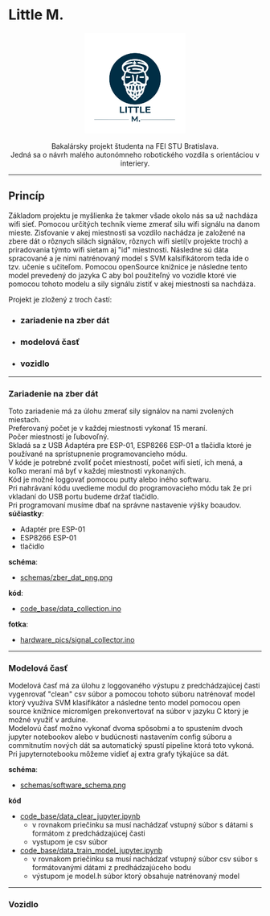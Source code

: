 # **Little M.**
<div style="text-align:center">
    <img src="presentation/little_m_logo_no_bg.png"/>

Bakalársky projekt študenta na FEI STU Bratislava.<br> Jedná sa o návrh malého autonómneho robotického vozdila s orientáciou v interiery.
</div>

---

## **Princíp**
Základom projektu je myšlienka že takmer všade okolo nás sa už nachdáza wifi sieť. Pomocou určitých techník vieme zmerať silu wifi signálu na danom mieste.
Zisťovanie v akej miestnosti sa vozdilo nachádza je založené na zbere dát o rôznych silách signálov, rôznych wifi sietí(v projekte troch) a priradovania týmto wifi sietam aj "id" miestnosti. Následne sú dáta spracované a je nimi natrénovaný model s SVM kalsifikátorom teda ide o tzv. učenie s učiteľom. Pomocou openSource knižnice je následne tento model prevedený do jazyka C aby bol použiteľný vo vozidle ktoré vie pomocou tohoto modelu a sily signálu zistiť v akej miestnosti sa nachdáza.

Projekt je zložený z troch častí: 
- ### zariadenie na zber dát

- ### modelová časť
- ### vozidlo
---
### **Zariadenie na zber dát**
Toto zariadenie má za úlohu zmerať sily signálov na nami zvolených miestach.\
Preferovaný počet je v každej miestnosti vykonať 15 meraní.\
Počer miestností je ľubovoľný.\
Skladá sa z USB Adaptéra pre ESP-01, ESP8266 ESP-01 a tlačidla ktoré je používané na sprístupnenie programovancieho módu.\
V kóde je potrebné zvoliť počet miestností, počet wifi sietí, ich mená, a koľko meraní má byť v každej miestnosti vykonaných.\
Kód je možné loggovať pomocou putty alebo iného softwaru.\
Pri nahrávaní kódu uvedieme modul do programovacieho módu tak že pri vkladaní do USB portu budeme držať tlačidlo.\
Pri programovaní musíme dbať na správne nastavenie výšky boaudov.\
**súčiastky**:
- Adaptér pre ESP-01
- ESP8266 ESP-01
- tlačidlo

**schéma**: 
- [schemas/zber_dat_png.png](https://github.com/TvarozekRastislav/Little-M./blob/main/schemas/zber_dat_png.png)

**kód**:
- [code_base/data_collection.ino](https://github.com/TvarozekRastislav/Little-M./blob/main/code_base/data_collection/data_collection.ino)

**fotka**:
- [hardware_pics/signal_collector.ino](https://github.com/TvarozekRastislav/Little-M./blob/main/hardware_pics/signal_collector.png)

---
### **Modelová časť**

Modelová časť má za úlohu z loggovaného výstupu z predchádzajúcej časti vygenrovať "clean" csv súbor a pomocou tohoto súboru natrénovať model ktorý využíva SVM klasifikátor a následne tento model pomocou open source knižnice micromlgen prekonvertovať na súbor v jazyku C ktorý je možné využiť v arduine.\
Modelovú časť možno vykonať dvoma spôsobmi a to spustením dvoch jupyter notebookov alebo v budúcnosti nastavením config súboru a commitnutím nových dát sa automatický spustí pipeline ktorá toto vykoná.
Pri jupyternotebooku môžeme vidieť aj extra grafy týkajúce sa dát.

**schéma**:
- [schemas/software_schema.png](https://github.com/TvarozekRastislav/Little-M./blob/main/schemas/zber_dat_png.png)

**kód**
- [code_base/data_clear_jupyter.ipynb](https://github.com/TvarozekRastislav/Little-M./blob/main/code_base/data_clear_jupyter.ipynb)
    - v rovnakom priečinku sa musí nachádzať vstupný súbor s dátami s formátom z predchádzajúcej časti
    - vystupom je csv súbor 
- [code_base/data_train_model_jupyter.ipynb](https://github.com/TvarozekRastislav/Little-M./blob/main/code_base/data_train_model_jupyter.ipynb)
    - v rovnakom priečinku sa musí nachádzať vstupný súbor csv súbor s formátovanými dátami z predhádzajúceho bodu
    - výstupom je model.h súbor ktorý obsahuje natrénovaný model

---
### **Vozidlo**

